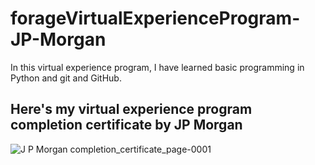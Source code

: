 # forageVirtualExperienceProgram-JP-Morgan

In this virtual experience program, I have learned basic programming in Python and git and GitHub.

## Here's my virtual experience program completion certificate by JP Morgan

![J P  Morgan completion_certificate_page-0001](https://github.com/Parul077/forageVirtualExperienceProgram-JP-Morgan/assets/123081808/573413f3-56f6-4b05-adec-38e7a95db961)
